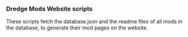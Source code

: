 ### Dredge Mods Website scripts

These scripts fetch the database.json and the readme files of all mods in the database, to generate their mod pages on the website.
